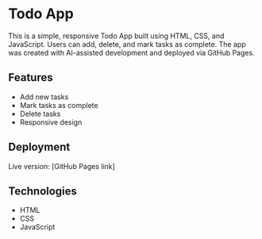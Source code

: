 # Todo App

This is a simple, responsive Todo App built using HTML, CSS, and JavaScript. Users can add, delete, and mark tasks as complete. The app was created with AI-assisted development and deployed via GitHub Pages.

## Features
- Add new tasks
- Mark tasks as complete
- Delete tasks
- Responsive design

## Deployment
Live version: [GitHub Pages link]

## Technologies
- HTML
- CSS
- JavaScript
